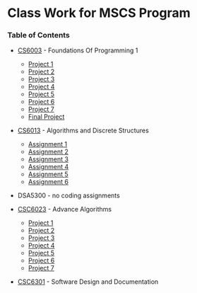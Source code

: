 # Class Work for MSCS Program

### Table of Contents
  - [CS6003](https://github.com/amasse-1/class_work/tree/main/CSC6003) - Foundations Of Programming 1
    - [Project 1](https://github.com/amasse-1/class_work/blob/CS6003/CSC6003/project1.py)
    - [Project 2](https://github.com/amasse-1/class_work/blob/CS6003/CSC6003/project2.py)
    - [Project 3](https://github.com/amasse-1/class_work/tree/CS6003/CSC6003/project3) 
    - [Project 4](https://github.com/amasse-1/class_work/tree/CS6003/CSC6003/project4)
    - [Project 5](https://github.com/amasse-1/class_work/blob/CS6003/CSC6003/project5.py)
    - [Project 6](https://github.com/amasse-1/class_work/tree/CS6003/CSC6003/project6)
    - [Project 7](https://github.com/amasse-1/class_work/tree/CS6003/CSC6003/project7)
    - [Final Project](https://github.com/amasse-1/class_work/tree/CS6003/CSC6003/Final%20Project)
  
  - [CS6013](https://github.com/amasse-1/class_work/tree/CS6013) - Algorithms and Discrete Structures
    - [Assignment 1](https://github.com/amasse-1/class_work/tree/CS6013/assignment1)
    - [Assignment 2](https://github.com/amasse-1/class_work/tree/CS6013/assignment2)
    - [Assignment 3](https://github.com/amasse-1/class_work/tree/CS6013/assignment3)
    - [Assignment 4](https://github.com/amasse-1/class_work/blob/CS6013/assignment4.py)
    - [Assignment 5](https://github.com/amasse-1/class_work/blob/CS6013/assignment5.py)
    - [Assignment 6](https://github.com/amasse-1/class_work/blob/CS6013/assignment6.py)
    
  - DSA5300 - no coding assignments
  
  - [CSC6023](https://github.com/amasse-1/class_work/tree/CSC6023) - Advance Algorithms
    - [Project 1](https://github.com/amasse-1/class_work/blob/CSC6023/project_1.py)
    - [Project 2](https://github.com/amasse-1/class_work/blob/CSC6023/project_2.py)
    - [Project 3](https://github.com/amasse-1/class_work/blob/CSC6023/project3.py)
    - [Project 4](https://github.com/amasse-1/class_work/blob/CSC6023/project_4.py)
    - [Project 5](https://github.com/amasse-1/class_work/blob/CSC6023/project_5.py)
    - [Project 6](https://github.com/amasse-1/class_work/blob/CSC6023/project6.py)
    - [Project 7](https://github.com/amasse-1/class_work/blob/CSC6023/project_7.py)

 - [CSC6301]() - Software Design and Documentation
